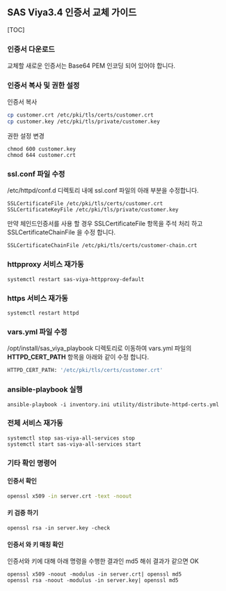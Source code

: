 ## SAS Viya3.4 인증서 교체 가이드

[TOC]

### 인증서 다운로드

교체할 새로운 인증서는 Base64 PEM 인코딩 되어 있어야 합니다.

### 인증서 복사 및 권한 설정

인증서 복사

~~~bash
cp customer.crt /etc/pki/tls/certs/customer.crt
cp customer.key /etc/pki/tls/private/customer.key
~~~

권한 설정 변경

~~~{bash}
chmod 600 customer.key 
chmod 644 customer.crt
~~~



### ssl.conf 파일 수정

/etc/httpd/conf.d 디렉토리 내에 ssl.conf 파일의 아래 부분을 수정합니다.

~~~{bash}
SSLCertificateFile /etc/pki/tls/certs/customer.crt
SSLCertificateKeyFile /etc/pki/tls/private/customer.key
~~~

만약 체인드인증서를 사용 할 경우 SSLCertificateFile 항목을 주석 처리 하고 SSLCertificateChainFile 을 수정 합니다.

~~~{bash}
SSLCertificateChainFile /etc/pki/tls/certs/customer-chain.crt
~~~



### httpproxy 서비스 재가동

~~~{bash}
systemctl restart sas-viya-httpproxy-default
~~~



### https 서비스 재가동

~~~{bash}
systemctl restart httpd
~~~



### vars.yml 파일 수정

/opt/install/sas_viya_playbook 디렉토리로 이동하여 vars.yml 파일의 **HTTPD_CERT_PATH** 항목을 아래와 같이 수정 합니다.

~~~bash
HTTPD_CERT_PATH: '/etc/pki/tls/certs/customer.crt'
~~~



### ansible-playbook 실행

~~~{bash}
ansible-playbook -i inventory.ini utility/distribute-httpd-certs.yml
~~~



### 전체 서비스 재가동

~~~{bash}
systemctl stop sas-viya-all-services stop
systemctl start sas-viya-all-services start
~~~



### 기타 확인 명령어

#### 인증서 확인

~~~bash
openssl x509 -in server.crt -text -noout
~~~

#### 키 검증 하기

~~~{bash}
openssl rsa -in server.key -check
~~~

#### 인증서 와 키 매칭 확인

인증서와 키에 대해 아래 명령을 수행한 결과인 md5 해쉬 결과가 같으면 OK

~~~{bash}
openssl x509 -noout -modulus -in server.crt| openssl md5
openssl rsa -noout -modulus -in server.key| openssl md5
~~~



